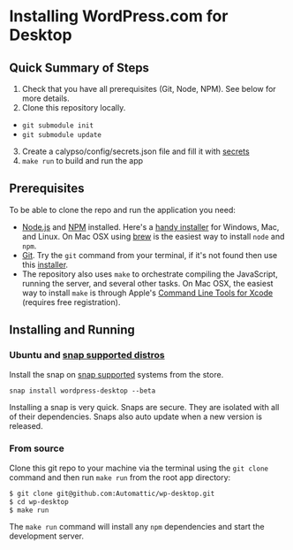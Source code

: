 # Installing WordPress.com for Desktop

## Quick Summary of Steps

1.	Check that you have all prerequisites (Git, Node, NPM). See below for more details.
2.	Clone this repository locally.
 - `git submodule init`
 - `git submodule update`
3. Create a calypso/config/secrets.json file and fill it with
   [secrets](https://github.com/Automattic/wp-desktop/blob/master/docs/secrets.md)
4. `make run` to build and run the app



## Prerequisites

To be able to clone the repo and run the application you need:

-	[Node.js](http://nodejs.org/) and [NPM](https://www.npmjs.com/) installed. Here's a [handy installer](https://nodejs.org/dist/latest/) for Windows, Mac, and Linux. On Mac OSX using [brew]() is the easiest way to install `node` and `npm`.
-	[Git](http://git-scm.com/). Try the `git` command from your terminal, if it's not found then use this [installer](http://git-scm.com/download/).
-	The repository also uses `make` to orchestrate compiling the JavaScript, running the server, and several other tasks. On Mac OSX, the easiest way to install `make` is through Apple's [Command Line Tools for Xcode](https://developer.apple.com/downloads/) (requires free registration).

## Installing and Running

### Ubuntu and [snap supported distros](https://snapcraft.io/docs/core/install) 

Install the snap on [snap supported](https://snapcraft.io/docs/core/install) systems from the store.

    snap install wordpress-desktop --beta

Installing a snap is very quick. Snaps are secure. They are isolated with all of their dependencies. Snaps also auto update when a new version is released.

### From source

Clone this git repo to your machine via the terminal using the `git clone` command and then run `make run` from the root app directory:

```bash
$ git clone git@github.com:Automattic/wp-desktop.git
$ cd wp-desktop
$ make run
```

The `make run` command will install any `npm` dependencies and start the development server.
